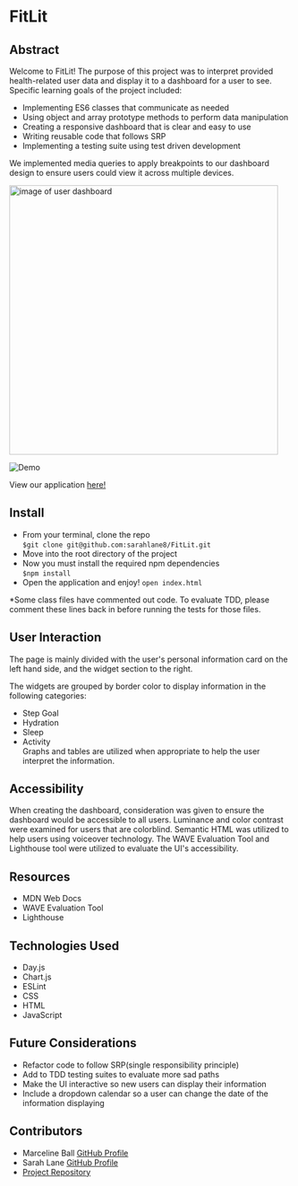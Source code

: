 # FitLit

## Abstract
Welcome to FitLit! The purpose of this project was to interpret provided health-related user data and display it to a dashboard for a user to see. Specific learning goals of the project included:  
  * Implementing ES6 classes that communicate as needed
  * Using object and array prototype methods to perform data manipulation
  * Creating a responsive dashboard that is clear and easy to use
  * Writing reusable code that follows SRP
  * Implementing a testing suite using test driven development  

  We implemented media queries to apply breakpoints to our dashboard design to ensure users could view it across multiple devices.  

  <img width="480" alt="image of user dashboard" src="https://user-images.githubusercontent.com/70901622/113950164-efab4180-97cd-11eb-9b4f-39ed1d6272e8.png">  

  ![Demo](https://media.giphy.com/media/ZOt9dt7LbedLNQoZHR/giphy.gif)


View our application [here!](https://sarahlane8.github.io/FitLit/)

## Install
  * From your terminal, clone the repo  
`$git clone git@github.com:sarahlane8/FitLit.git`  
  * Move into the root directory of the project  
  * Now you must install the required npm dependencies  
  `$npm install`
  * Open the application and enjoy!
  `open index.html`  

*Some class files have commented out code.  To evaluate TDD, please comment these lines back in before running the tests for those files.

## User Interaction
The page is mainly divided with the user's personal information card on the left hand side, and the widget section to the right.   

The widgets are grouped by border color to display information in the following categories:
  * Step Goal  
  * Hydration
  * Sleep
  * Activity  
Graphs and tables are utilized when appropriate to help the user interpret the information.


## Accessibility
When creating the dashboard, consideration was given to ensure the dashboard would be accessible to all users.  Luminance and color contrast were examined for users that are colorblind.  Semantic HTML was utilized to help users using voiceover technology.  The WAVE Evaluation Tool and Lighthouse tool were utilized to evaluate the UI's accessibility.

## Resources
  * MDN Web Docs
  * WAVE Evaluation Tool
  * Lighthouse

## Technologies Used
  * Day.js
  * Chart.js
  * ESLint
  * CSS
  * HTML
  * JavaScript

## Future Considerations
  * Refactor code to follow SRP(single responsibility principle)
  * Add to TDD testing suites to evaluate more sad paths
  * Make the UI interactive so new users can display their information
  * Include a dropdown calendar so a user can change the date of the information displaying

## Contributors
  * Marceline Ball [GitHub Profile](https://github.com/MarcelineBall)
  * Sarah Lane [GitHub Profile](https://github.com/sarahlane8)
  * [Project Repository](https://github.com/sarahlane8/FitLit)  
